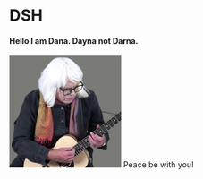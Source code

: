 # DSH

<h4>Hello I am Dana. Dayna not Darna.</h4>
<img src="DSH_Square.png" width="200" height="200">
Peace be with you!

